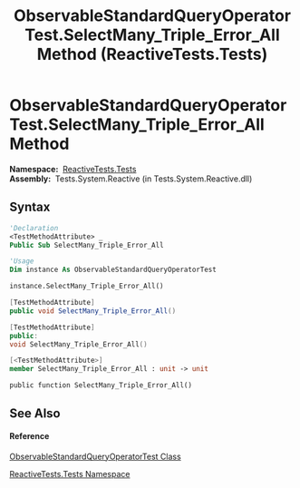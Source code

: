 ﻿---
title: ObservableStandardQueryOperatorTest.SelectMany_Triple_Error_All Method  (ReactiveTests.Tests)
TOCTitle: SelectMany_Triple_Error_All Method
ms:assetid: M:ReactiveTests.Tests.ObservableStandardQueryOperatorTest.SelectMany_Triple_Error_All
ms:mtpsurl: https://msdn.microsoft.com/en-us/library/reactivetests.tests.observablestandardqueryoperatortest.selectmany_triple_error_all(v=VS.103)
ms:contentKeyID: 36621171
ms.date: 06/28/2011
mtps_version: v=VS.103
f1_keywords:
- ReactiveTests.Tests.ObservableStandardQueryOperatorTest.SelectMany_Triple_Error_All
dev_langs:
- CSharp
- JScript
- VB
- FSharp
- c++
---

# ObservableStandardQueryOperatorTest.SelectMany\_Triple\_Error\_All Method

**Namespace:**  [ReactiveTests.Tests](hh289046\(v=vs.103\).md)  
**Assembly:**  Tests.System.Reactive (in Tests.System.Reactive.dll)

## Syntax

``` vb
'Declaration
<TestMethodAttribute> _
Public Sub SelectMany_Triple_Error_All
```

``` vb
'Usage
Dim instance As ObservableStandardQueryOperatorTest

instance.SelectMany_Triple_Error_All()
```

``` csharp
[TestMethodAttribute]
public void SelectMany_Triple_Error_All()
```

``` c++
[TestMethodAttribute]
public:
void SelectMany_Triple_Error_All()
```

``` fsharp
[<TestMethodAttribute>]
member SelectMany_Triple_Error_All : unit -> unit 
```

``` jscript
public function SelectMany_Triple_Error_All()
```

## See Also

#### Reference

[ObservableStandardQueryOperatorTest Class](hh288944\(v=vs.103\).md)

[ReactiveTests.Tests Namespace](hh289046\(v=vs.103\).md)

